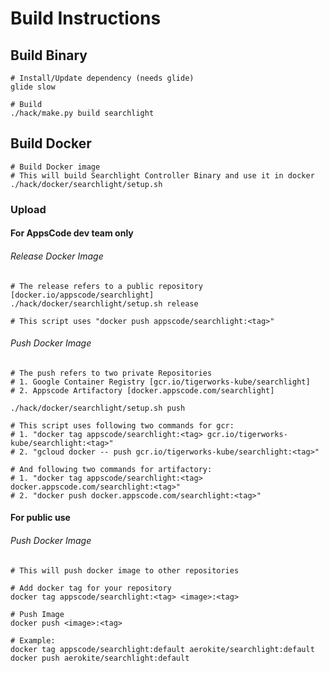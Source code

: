 # Build Instructions

## Build Binary
```
# Install/Update dependency (needs glide)
glide slow

# Build
./hack/make.py build searchlight
```

## Build Docker
```
# Build Docker image
# This will build Searchlight Controller Binary and use it in docker
./hack/docker/searchlight/setup.sh
```

### Upload

#### For AppsCode dev team only

###### Release Docker Image
```
# The release refers to a public repository [docker.io/appscode/searchlight]
./hack/docker/searchlight/setup.sh release

# This script uses "docker push appscode/searchlight:<tag>"
```


###### Push Docker Image
```
# The push refers to two private Repositories
# 1. Google Container Registry [gcr.io/tigerworks-kube/searchlight]
# 2. Appscode Artifactory [docker.appscode.com/searchlight]

./hack/docker/searchlight/setup.sh push

# This script uses following two commands for gcr:
# 1. "docker tag appscode/searchlight:<tag> gcr.io/tigerworks-kube/searchlight:<tag>"
# 2. "gcloud docker -- push gcr.io/tigerworks-kube/searchlight:<tag>"

# And following two commands for artifactory:
# 1. "docker tag appscode/searchlight:<tag> docker.appscode.com/searchlight:<tag>"
# 2. "docker push docker.appscode.com/searchlight:<tag>"

```


#### For public use

###### Push Docker Image
```
# This will push docker image to other repositories

# Add docker tag for your repository
docker tag appscode/searchlight:<tag> <image>:<tag>

# Push Image
docker push <image>:<tag>

# Example:
docker tag appscode/searchlight:default aerokite/searchlight:default
docker push aerokite/searchlight:default
```
